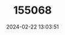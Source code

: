 ---
title: "155068"
category: "Remora brachyptera"
draft: false
date: 2024-02-22 13:03:51
languages:
  English: ["Grey Marlinsucker", "Remora", "Rémora", "Spearfishsucker", "Swordfish Sucker", "Spearfish Remora"]
  Spanish; Castilian: ["Peje Piloto", "Pez Pega Robusto", "Rémora de Merlín", "Rémora Gris", "Rémora Robusta", "Sapito Blanco", "Tardanaves"]
  French: ["Rémora Blanc des Marlins", "Rémora des Espadons"]
---